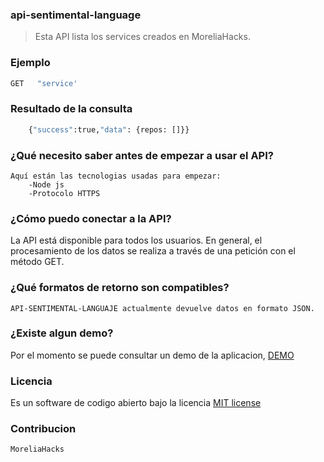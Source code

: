 ### api-sentimental-language
> Esta API lista los services creados en MoreliaHacks.

### Ejemplo

```sh
GET   "service'
```
### Resultado de la consulta
```sh
	{"success":true,"data": {repos: []}}
```
### ¿Qué necesito saber antes de empezar a usar el API?

	Aquí están las tecnologias usadas para empezar:
		-Node js
		-Protocolo HTTPS

### ¿Cómo puedo conectar a la API?

La API está disponible para todos los usuarios. En general, el procesamiento de los datos se realiza a través de una petición con el método GET.

### ¿Qué formatos de retorno son compatibles?

	API-SENTIMENTAL-LANGUAJE actualmente devuelve datos en formato JSON.

### ¿Existe algun demo?

Por el momento se puede consultar un demo de la aplicacion, [DEMO](moreliahacks-service-list.herokuapp.com/service)

### Licencia

Es un software de codigo abierto bajo la licencia [MIT license](http://opensource.org/licenses/MIT)

### Contribucion

	MoreliaHacks
